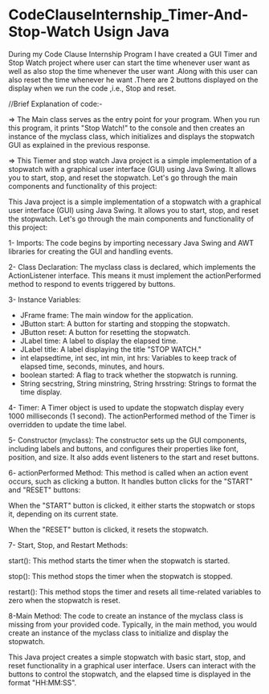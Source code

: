 # CodeClauseInternship_Timer-And-Stop-Watch Usign Java
During my Code Clause Internship Program I have created a GUI Timer and Stop Watch project where user can start the time whenever user want as well as also stop the time whenever the user want .Along with this user can also reset the time whenever he want .There are 2 buttons displayed on the display when we run the code ,i.e., Stop and reset.

//Brief Explanation of code:-


=> The Main class serves as the entry point for your program. When you run this program, it prints "Stop Watch!" to the console and then creates an instance of the myclass class, which initializes and displays the stopwatch GUI as explained in the previous response.


=> This Tiemer and stop watch Java project is a simple implementation of a stopwatch with a graphical user interface (GUI) using Java Swing. It allows you to start, stop, and reset the stopwatch. Let's go through the main components and functionality of this project:



This Java project is a simple implementation of a stopwatch with a graphical user interface (GUI) using Java Swing. It allows you to start, stop, and reset the stopwatch. Let's go through the main components and functionality of this project:

1- Imports: The code begins by importing necessary Java Swing and AWT libraries for creating the GUI and handling events.

2- Class Declaration: The myclass class is declared, which implements the ActionListener interface. This means it must implement the actionPerformed method to respond to events triggered by buttons.

3- Instance Variables:

* JFrame frame: The main window for the application.
* JButton start: A button for starting and stopping the stopwatch.
* JButton reset: A button for resetting the stopwatch.
* JLabel time: A label to display the elapsed time.
* JLabel title: A label displaying the title "STOP WATCH."
* int elapsedtime, int sec, int min, int hrs: Variables to keep track of elapsed time, seconds, minutes, and hours.
* boolean started: A flag to track whether the stopwatch is running.
* String secstring, String minstring, String hrsstring: Strings to format the time display.



4- Timer: A Timer object is used to update the stopwatch display every 1000 milliseconds (1 second). The actionPerformed method of the Timer is overridden to update the time label.

5- Constructor (myclass): The constructor sets up the GUI components, including labels and buttons, and configures their properties like font, position, and size. It also adds event listeners to the start and reset buttons.

6- actionPerformed Method: This method is called when an action event occurs, such as clicking a button. It handles button clicks for the "START" and "RESET" buttons:

When the "START" button is clicked, it either starts the stopwatch or stops it, depending on its current state.

When the "RESET" button is clicked, it resets the stopwatch.

7- Start, Stop, and Restart Methods:

start(): This method starts the timer when the stopwatch is started.

stop(): This method stops the timer when the stopwatch is stopped.

restart(): This method stops the timer and resets all time-related variables to zero when the stopwatch is reset.

8-Main Method: The code to create an instance of the myclass class is missing from your provided code. Typically, in the main method, you would create an instance of the myclass class to initialize and display the stopwatch.



This Java project creates a simple stopwatch with basic start, stop, and reset functionality in a graphical user interface. Users can interact with the buttons to control the stopwatch, and the elapsed time is displayed in the format "HH:MM:SS".
